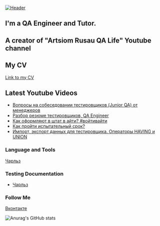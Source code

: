 [![Header](https://github.com/artichokeee/artichokeee/blob/main/assets/Frame%20635%20(3).png)](https://artsiomrusau.com/)
## I'm a QA Engineer and Tutor. 
## A creator of "Artsiom Rusau QA Life" Youtube channel 
## My CV
[Link to my CV](https://drive.google.com/file/d/1HaeXlUL-Wttj7Vw5niHmE1ggbuYMVVBs/view?usp=sharing/)

## Latest Youtube Videos

<!-- YOUTUBE:START -->
- [Вопросы на собеседовании тестировщиков &lpar;Junior QA&rpar; от менеджеров](https://www.youtube.com/watch?v=Ew9hUAZkBr8)
- [Разбор резюме тестировщиков, QA Engineer](https://www.youtube.com/watch?v=kFk5wXAaoCw)
- [Как оформляют в штат в айти? #войтивайти](https://www.youtube.com/watch?v=Y2Xw0F4xeiA)
- [Как пройти испытательный срок?](https://www.youtube.com/watch?v=82jogTmRyTg)
- [Импорт, экспорт данных для тестировщика. Операторы HAVING и UNION](https://www.youtube.com/watch?v=-rI8Swa35Pw)
<!-- YOUTUBE:END -->

### Language and Tools
[Чарльз](https://vk.com/away.php?to=https%3A%2F%2Fwww.charlesproxy.com%2F&cc_key=)


### Testing Documentation

- [Чарльз](https://vk.com/away.php?to=https%3A%2F%2Fwww.charlesproxy.com%2Fdocumentation%2Fusing-charles%2Fssl-certificates%2F&cc_key=)

### Follow Me
[Вконтакте](https://vk.com/id36271620)

![Anurag's GitHub stats](https://github-readme-stats.vercel.app/api?username=artichokeee&show_icons=true&theme=radical)